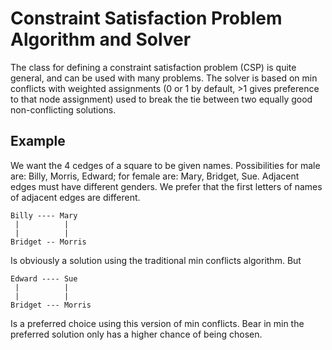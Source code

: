 # Constraint Satisfaction Problem Algorithm and Solver

The class for defining a constraint satisfaction problem (CSP) is quite general, and can be used with many problems. The solver is
based on min conflicts with weighted assignments (0 or 1 by default, >1 gives preference to that node assignment) used to break the tie between two equally good non-conflicting solutions. 


Example
---
We want the 4 cedges of a square to be given names. Possibilities for male are: Billy, Morris, Edward; for female are: Mary, Bridget, Sue. Adjacent edges must have different genders. We prefer that the first letters of names of adjacent edges are different.

    Billy ---- Mary
     |          |
     |          |                                                    
    Bridget -- Morris

Is obviously a solution using the traditional min conflicts algorithm. But

    Edward ---- Sue
     |          |                             
     |          |
    Bridget --- Morris

Is a preferred choice using this version of min conflicts. Bear in min the preferred solution only has a higher chance of being chosen.
